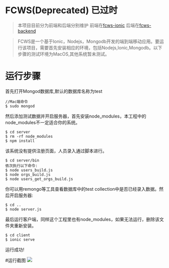 FCWS(Deprecated) 已过时
======

> 本项目目前分为前端和后端分别维护
> 前端在[fcws-ionic](git@github.com:rdmclin2/fcws-ionic.git)
> 后端在[fcws-backend](git@github.com:rdmclin2/fcws-backend.git)

> FCWS是一个基于Ionic，Nodejs，Mongodb开发的端到端移动应用。要运行该项目，需要首先安装相应的环境，包括Nodejs,Ionic,Mongodb。以下步骤的测试环境为MacOS,其他系统暂未测试。

# 运行步骤
首先打开Mongod数据库,默认的数据库名称为test

```
//Mac端命令
$ sudo mongod
```

然后添加测试数据并开启服务器，首先安装node_modules，本工程中的node_modules不一定适合你的系统。

```
$ cd server
$ rm -rf node_modules
$ npm install
```

该系统没有提供注册页面，人员录入通过脚本进行。

```
$ cd server/bin
依次执行以下命令:
$ node users_build.js
$ node orgs_build.js
$ node users_get_orgs_build.js
```
你可以用remongo等工具查看数据库中的test collection中是否已经录入数据。然后开启服务器:

```
$ cd ..
$ node server.js
```

最后运行客户端，同样这个工程里也有node_modules，如果无法运行，删除该文件夹重新安装。

```
$ cd client
$ ionic serve
```
运行成功!

#运行截图
![](http://7pun7p.com1.z0.glb.clouddn.com/blog/preview.png)
